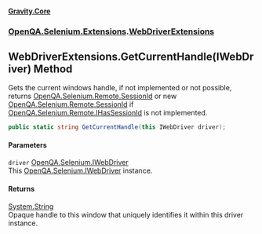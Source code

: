 #### [Gravity.Core](./index.md 'index')
### [OpenQA.Selenium.Extensions](./OpenQA-Selenium-Extensions.md 'OpenQA.Selenium.Extensions').[WebDriverExtensions](./OpenQA-Selenium-Extensions-WebDriverExtensions.md 'OpenQA.Selenium.Extensions.WebDriverExtensions')
## WebDriverExtensions.GetCurrentHandle(IWebDriver) Method
Gets the current windows handle, if not implemented or not possible,  
returns [OpenQA.Selenium.Remote.SessionId](https://docs.microsoft.com/en-us/dotnet/api/OpenQA.Selenium.Remote.SessionId 'OpenQA.Selenium.Remote.SessionId') or new [OpenQA.Selenium.Remote.SessionId](https://docs.microsoft.com/en-us/dotnet/api/OpenQA.Selenium.Remote.SessionId 'OpenQA.Selenium.Remote.SessionId') if [OpenQA.Selenium.Remote.IHasSessionId](https://docs.microsoft.com/en-us/dotnet/api/OpenQA.Selenium.Remote.IHasSessionId 'OpenQA.Selenium.Remote.IHasSessionId') is not implemented.  
```csharp
public static string GetCurrentHandle(this IWebDriver driver);
```
#### Parameters
<a name='OpenQA-Selenium-Extensions-WebDriverExtensions-GetCurrentHandle(IWebDriver)-driver'></a>
`driver` [OpenQA.Selenium.IWebDriver](https://docs.microsoft.com/en-us/dotnet/api/OpenQA.Selenium.IWebDriver 'OpenQA.Selenium.IWebDriver')  
This [OpenQA.Selenium.IWebDriver](https://docs.microsoft.com/en-us/dotnet/api/OpenQA.Selenium.IWebDriver 'OpenQA.Selenium.IWebDriver') instance.  
  
#### Returns
[System.String](https://docs.microsoft.com/en-us/dotnet/api/System.String 'System.String')  
Opaque handle to this window that uniquely identifies it within this driver instance.  
